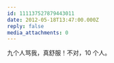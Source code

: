 ```yaml
---
id: 111137527879443011
date: 2012-05-18T13:47:00.000Z
reply: false
media_attachments: 0
---
```


九个人骂我，真舒服！不对，10 个人。 ​​​​

